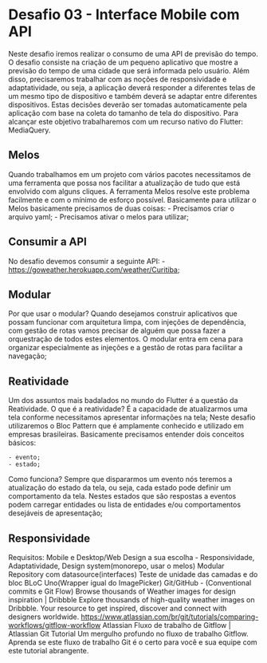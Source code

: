 # Desafio 03 - Interface Mobile com API

Neste desafio iremos realizar o consumo de uma API de previsão do tempo. O desafio consiste na criação de um pequeno aplicativo que mostre a previsão do tempo de uma cidade que será informada pelo usuário. Além disso, precisaremos trabalhar com as noções de responsividade e adaptatividade, ou seja, a aplicação deverá responder a diferentes telas de um mesmo tipo de dispositivo e também deverá se adaptar entre diferentes dispositivos. Estas decisões deverão ser tomadas automaticamente pela aplicação com base na coleta do tamanho de tela do dispositivo. Para alcançar este objetivo trabalharemos com um recurso nativo do Flutter: MediaQuery.

## Melos
Quando trabalhamos em um projeto com vários pacotes necessitamos de uma ferramenta que possa nos facilitar a atualização de tudo que está envolvido com alguns cliques. A ferramenta Melos resolve este problema facilmente e com o mínimo de esforço possível. Basicamente para utilizar o Melos basicamente precisamos de duas coisas:
    - Precisamos criar o arquivo yaml;
    - Precisamos ativar o melos para utilizar;

## Consumir a API
No desafio devemos consumir a seguinte API:
    - https://goweather.herokuapp.com/weather/Curitiba;


## Modular
Por que usar o modular? Quando desejamos construir aplicativos que possam funcionar com arquitetura limpa, com injeções de dependência, com gestão de rotas vamos precisar de alguém que possa fazer a orquestração de todos estes elementos. O modular entra em cena para organizar especialmente as injeções e a gestão de rotas para facilitar a navegação;

## Reatividade
Um dos assuntos mais badalados no mundo do Flutter é a questão da Reatividade. O que é a reatividade? É a capacidade de atualizarmos uma tela conforme necessitamos apresentar informações na tela; Neste desafio utilizaremos o Bloc Pattern que é amplamente conhecido e utilizado em empresas brasileiras. Basicamente precisamos entender dois conceitos básicos:

    - evento;
    - estado;

Como funciona? Sempre que dispararmos um evento nós teremos a atualização do estado da tela, ou seja, cada estado pode definir um comportamento da tela. Nestes estados que são respostas a eventos podem carregar entidades ou lista de entidades e/ou comportamentos desejáveis de apresentação;

## Responsividade

Requisitos:
Mobile e Desktop/Web
Design a sua escolha - Responsividade, Adaptatividade, Design system(monorepo, usar o melos)
Modular
Repository com datasource(interfaces)
Teste de unidade das camadas e do bloc
BLoC
Uno(Wrapper igual do ImagePicker)
Git/GitHub - (Conventional commits e Git Flow) 
Browse thousands of Weather images for design inspiration | Dribbble
Explore thousands of high-quality weather images on Dribbble. Your resource to get inspired, discover and connect with designers worldwide.
https://www.atlassian.com/br/git/tutorials/comparing-workflows/gitflow-workflow
Atlassian
Fluxo de trabalho de Gitflow | Atlassian Git Tutorial
Um mergulho profundo no fluxo de trabalho Gitflow. Aprenda se este fluxo de trabalho Git é o certo para você e sua equipe com este tutorial abrangente.